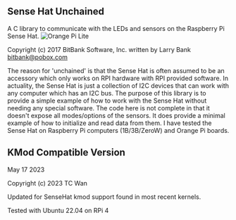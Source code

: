 Sense Hat Unchained
-------------------
A C library to communicate with the LEDs and sensors on the Raspberry Pi
Sense Hat.
![Orange Pi Lite](/animated.gif?raw=true "Sense Hat set free")

Copyright (c) 2017 BitBank Software, Inc.
written by Larry Bank
bitbank@pobox.com

The reason for 'unchained' is that the Sense Hat is often assumed to be an
accessory which only works on RPI hardware with RPI provided software.
In actuality, the Sense Hat is just a collection of I2C devices that can work
with any computer which has an I2C bus. The purpose of this library is to
provide a simple example of how to work with the Sense Hat without needing
any special software. The code here is not complete in that it doesn't expose
all modes/options of the sensors. It does provide a minimal example of how to 
initialize and read data from them. I have tested the Sense Hat on Raspberry
Pi computers (1B/3B/ZeroW) and Orange Pi boards.

KMod Compatible Version
-----------------------
May 17 2023

Copyright (c) 2023 TC Wan

Updated for SenseHat kmod support found in most recent kernels.

Tested with Ubuntu 22.04 on RPi 4


